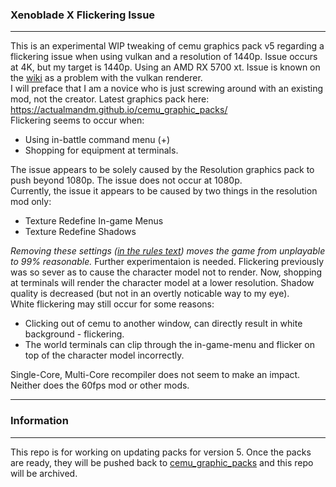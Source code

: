 ### Xenoblade X Flickering Issue
------
This is an experimental WIP tweaking of cemu graphics pack v5 regarding a flickering issue when using vulkan and a resolution of 1440p. Issue occurs at 4K, but my target is 1440p. Using an AMD RX 5700 xt. Issue is known on the [wiki](https://wiki.cemu.info/wiki/Xenoblade_Chronicles_X#Screen-Wide_Flicker) as a problem with the vulkan renderer.
\
I will preface that I am a novice who is just screwing around with an existing mod, not the creator. Latest graphics pack here: https://actualmandm.github.io/cemu_graphic_packs/
\
Flickering seems to occur when:
- Using in-battle command menu (+)
- Shopping for equipment at terminals.

The issue appears to be solely caused by the Resolution graphics pack to push beyond 1080p. The issue does not occur at 1080p. 
\
Currently, the issue it appears to be caused by two things in the resolution mod only:
- Texture Redefine In-game Menus
- Texture Redefine Shadows

_Removing these settings ([in the rules text](https://github.com/chrisbrasington/xcx_vulkan_resolution_flicker_1440p_fix/blob/master/src/XenobladeX/Graphics/rules.txt)) moves the game from unplayable to 99% reasonable._ Further experimentaion is needed. 
Flickering previously was so sever as to cause the character model not to render. Now, shopping at terminals will render the character model at a lower resolution. Shadow quality is decreased (but not in an overtly noticable way to my eye). 
\
White flickering may still occur for some reasons:
- Clicking out of cemu to another window, can directly result in white background - flickering. 
- The world terminals can clip through the in-game-menu and flicker on top of the character model incorrectly.

Single-Core, Multi-Core recompiler does not seem to make an impact. Neither does the 60fps mod or other mods.

------
### Information
------
This repo is for working on updating packs for version 5. Once the packs are ready, they will be pushed back to [cemu_graphic_packs](https://github.com/slashiee/cemu_graphic_packs) and this repo will be archived.